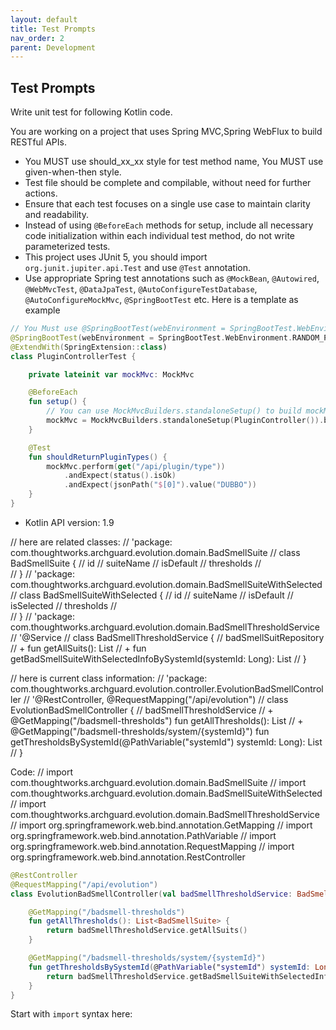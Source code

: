 ```yaml
---
layout: default
title: Test Prompts
nav_order: 2
parent: Development
---
```


## Test Prompts

Write unit test for following Kotlin code.

You are working on a project that uses Spring MVC,Spring WebFlux to build RESTful APIs.
- You MUST use should_xx_xx style for test method name, You MUST use given-when-then style.
- Test file should be complete and compilable, without need for further actions.
- Ensure that each test focuses on a single use case to maintain clarity and readability.
- Instead of using `@BeforeEach` methods for setup, include all necessary code initialization within each individual test method, do not write parameterized tests.
- This project uses JUnit 5, you should import `org.junit.jupiter.api.Test` and use `@Test` annotation.
- Use appropriate Spring test annotations such as `@MockBean`, `@Autowired`, `@WebMvcTest`, `@DataJpaTest`, `@AutoConfigureTestDatabase`, `@AutoConfigureMockMvc`, `@SpringBootTest` etc.
  Here is a template as example
```Kotlin
// You Must use @SpringBootTest(webEnvironment = SpringBootTest.WebEnvironment.RANDOM_PORT)
@SpringBootTest(webEnvironment = SpringBootTest.WebEnvironment.RANDOM_PORT)
@ExtendWith(SpringExtension::class)
class PluginControllerTest {

    private lateinit var mockMvc: MockMvc

    @BeforeEach
    fun setup() {
        // You can use MockMvcBuilders.standaloneSetup() to build mockMvc
        mockMvc = MockMvcBuilders.standaloneSetup(PluginController()).build()
    }

    @Test
    fun shouldReturnPluginTypes() {
        mockMvc.perform(get("/api/plugin/type"))
            .andExpect(status().isOk)
            .andExpect(jsonPath("$[0]").value("DUBBO"))
    }
}

```

- Kotlin API version: 1.9

// here are related classes:
// 'package: com.thoughtworks.archguard.evolution.domain.BadSmellSuite
// class BadSmellSuite {
//   id
//   suiteName
//   isDefault
//   thresholds
//   
// }
// 'package: com.thoughtworks.archguard.evolution.domain.BadSmellSuiteWithSelected
// class BadSmellSuiteWithSelected {
//   id
//   suiteName
//   isDefault
//   isSelected
//   thresholds
//   
// }
// 'package: com.thoughtworks.archguard.evolution.domain.BadSmellThresholdService
// '@Service
// class BadSmellThresholdService {
//   badSmellSuitRepository
//   + fun getAllSuits(): List<BadSmellSuite>
//   + fun getBadSmellSuiteWithSelectedInfoBySystemId(systemId: Long): List<BadSmellSuiteWithSelected>
// }

// here is current class information:
// 'package: com.thoughtworks.archguard.evolution.controller.EvolutionBadSmellController
// '@RestController, @RequestMapping("/api/evolution")
// class EvolutionBadSmellController {
//   badSmellThresholdService
//   + @GetMapping("/badsmell-thresholds")     fun getAllThresholds(): List<BadSmellSuite>
//   + @GetMapping("/badsmell-thresholds/system/{systemId}")     fun getThresholdsBySystemId(@PathVariable("systemId") systemId: Long): List<BadSmellSuiteWithSelected>
// }

Code:
// import com.thoughtworks.archguard.evolution.domain.BadSmellSuite
// import com.thoughtworks.archguard.evolution.domain.BadSmellSuiteWithSelected
// import com.thoughtworks.archguard.evolution.domain.BadSmellThresholdService
// import org.springframework.web.bind.annotation.GetMapping
// import org.springframework.web.bind.annotation.PathVariable
// import org.springframework.web.bind.annotation.RequestMapping
// import org.springframework.web.bind.annotation.RestController
```kotlin
@RestController
@RequestMapping("/api/evolution")
class EvolutionBadSmellController(val badSmellThresholdService: BadSmellThresholdService) {

    @GetMapping("/badsmell-thresholds")
    fun getAllThresholds(): List<BadSmellSuite> {
        return badSmellThresholdService.getAllSuits()
    }

    @GetMapping("/badsmell-thresholds/system/{systemId}")
    fun getThresholdsBySystemId(@PathVariable("systemId") systemId: Long): List<BadSmellSuiteWithSelected> {
        return badSmellThresholdService.getBadSmellSuiteWithSelectedInfoBySystemId(systemId)
    }
}
```

Start  with `import` syntax here:  
